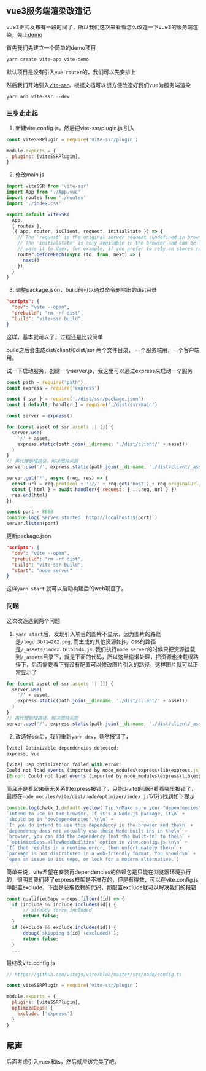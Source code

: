 ## vue3服务端渲染改造记

vue3正式发布有一段时间了，所以我们这次来看看怎么改造一下vue3的服务端渲染，先上[demo](https://github.com/mjbin/vue3-vite-ssr-demo)

首先我们先建立一个简单的demo项目
```javascript
yarn create vite-app vite-demo
```
默认项目是没有引入`vue-router`的，我们可以先安排上

然后我们开始引入[vite-ssr](https://github.com/frandiox/vite-ssr)，根据文档可以很方便改造好我们vue为服务端渲染
```javascript
yarn add vite-ssr --dev
```

### 三步走走起

1. 新建vite.config.js，然后把vite-ssr/plugin.js 引入
```js
const viteSSRPlugin = require('vite-ssr/plugin')

module.exports = {
  plugins: [viteSSRPlugin],
}
```

2. 修改main.js
```js
import viteSSR from 'vite-ssr'
import App from './App.vue'
import routes from './routes'
import './index.css'

export default viteSSR(
  App,
  { routes },
  ({ app, router, isClient, request, initialState }) => {
    // The 'request' is the original server request (undefined in browser).
    // The 'initialState' is only available in the browser and can be used to
    // pass it to Vuex, for example, if you prefer to rely on stores rather than Page props.
    router.beforeEach(async (to, from, next) => {
      next()
    })
  }
)
```

3. 调整package.json，build前可以通过命令删除旧的dist目录
```json
"scripts": {
  "dev": "vite --open",
  "prebuild": "rm -rf dist",
  "build": "vite-ssr build",
}
```

这样，基本就可以了，过程还是比较简单

build之后会生成dist/client和dist/ssr 两个文件目录，
一个服务端用，一个客户端用。

试一下启动服务，创建一个server.js，我这里可以通过express来启动一个服务
```js
const path = require('path')
const express = require('express')

const { ssr } = require('./dist/ssr/package.json')
const { default: handler } = require('./dist/ssr/main')

const server = express()

for (const asset of ssr.assets || []) {
  server.use(
    '/' + asset,
    express.static(path.join(__dirname, './dist/client/' + asset))
  )
}
// 再代理到根路径，解决图片问题
server.use('/', express.static(path.join(__dirname, './dist/client/_assets')))

server.get('*', async (req, res) => {
  const url = req.protocol + '://' + req.get('host') + req.originalUrl
  const { html } = await handler({ request: { ...req, url } })
  res.end(html)
})

const port = 8080
console.log(`Server started: http://localhost:${port}`)
server.listen(port)
```
更新package.json
```json
"scripts": {
  "dev": "vite --open",
  "prebuild": "rm -rf dist",
  "build": "vite-ssr build",
  "start": "node server"
}
```
这样`yarn start` 就可以启动构建后的web项目了。

### 问题
这次改造遇到两个问题

1. `yarn start`后，发现引入项目的图片不显示，因为图片的路径是`/logo.3b714202.png`, 而生成的其他资源如js，css的路径是`/_assets/index.161635d4.js`, 我们执行`node server`的时候只把资源挂载到`/_assets`目录下，就是下面的代码，所以这里偷懒处理，把资源也挂载根路径下，后面需要看下有没有配置可以修改图片引入的路径，这样图片就可以正常显示了
```js
for (const asset of ssr.assets || []) {
  server.use(
    '/' + asset,
    express.static(path.join(__dirname, './dist/client/' + asset))
  )
}
// 再代理到根路径，解决图片问题
server.use('/', express.static(path.join(__dirname, './dist/client/_assets')))
```

2. 改造好ssr后，我们重新`yarn dev`，竟然报错了，
```js
[vite] Optimizable dependencies detected:
express, vue

[vite] Dep optimization failed with error:
Could not load events (imported by node_modules\express\lib\express.js): ENOENT: no such file or directory, open 'E:\myGithub\vite-ssr-demo\events'
[Error: Could not load events (imported by node_modules\express\lib\express.js): ENOENT: no such file or directory, open 'E:\myGithub\vite-ssr-demo\events'] {
```
而且还是看起来毫无关系的express报错了，只能走vite的源码看看哪里报错了，最终在`node_modules/vite/dist/node/optimizer/index.js`176行找到如下提示
```js
console.log(chalk_1.default.yellow(`Tip:\nMake sure your "dependencies" only include packages that you\n` +
`intend to use in the browser. If it's a Node.js package, it\n` +
`should be in "devDependencies".\n\n` +
`If you do intend to use this dependency in the browser and the\n` +
`dependency does not actually use these Node built-ins in the\n` +
`browser, you can add the dependency (not the built-in) to the\n` +
`"optimizeDeps.allowNodeBuiltins" option in vite.config.js.\n\n` +
`If that results in a runtime error, then unfortunately the\n` +
`package is not distributed in a web-friendly format. You should\n` +
`open an issue in its repo, or look for a modern alternative.`)
```
简单来说，vite希望在安装再dependencies的依赖包是只能在浏览器环境执行的，很明显我们装了express框架是不推荐的，但是有得救，可以在vite.config.js中配置exclude，下面是获取依赖的代码，那配置exclude就可以解决我们的报错
```js
const qualifiedDeps = deps.filter((id) => {
  if (include && include.includes(id)) {
      // already force included
      return false;
  }
  if (exclude && exclude.includes(id)) {
      debug(`skipping ${id} (excluded)`);
      return false;
  }
  ...
```
最终改vite.config.js
```js
// https://github.com/vitejs/vite/blob/master/src/node/config.ts

const viteSSRPlugin = require('vite-ssr/plugin')

module.exports = {
  plugins: [viteSSRPlugin],
  optimizeDeps: {
    exclude: ['express']
  }
}
```

## 尾声
后面考虑引入vuex和ts，然后就应该完美了吧。